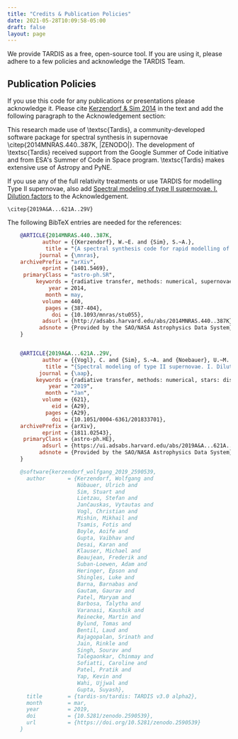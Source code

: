 ```yaml
---
title: "Credits & Publication Policies"
date: 2021-05-28T10:09:58-05:00
draft: false
layout: page
---
```



We provide TARDIS as a free, open-source tool. If you are using it, please
adhere to a few policies and acknowledge the TARDIS Team.

## Publication Policies


If you use this code for any publications or presentations please acknowledge
it.  Please cite <a href = "http://adsabs.harvard.edu/abs/2014MNRAS.440..387K">
Kerzendorf & Sim 2014</a> in the text and add the
following paragraph to the Acknowledgement section:

   This research made use of \textsc{Tardis}, a community-developed software package for spectral
    synthesis in supernovae \citep{2014MNRAS.440..387K, |ZENODO|}. The
    development of \textsc{Tardis} received support from the Google Summer of Code initiative and
    from ESA's Summer of Code in Space program. \textsc{Tardis} makes extensive use of Astropy
    and PyNE.


If you use any of the full relativity treatments or use TARDIS for modelling
Type II supernovae, also add <a href= "https://ui.adsabs.harvard.edu/abs/2019A%26A...621A..29V">
Spectral modeling of type II supernovae. I. Dilution factors</a> to the Acknowledgement.

    \citep{2019A&A...621A..29V}

The following BibTeX entries are needed for the references:

```bibtex
    @ARTICLE{2014MNRAS.440..387K,
           author = {{Kerzendorf}, W.~E. and {Sim}, S.~A.},
            title = "{A spectral synthesis code for rapid modelling of supernovae}",
          journal = {\mnras},
    archivePrefix = "arXiv",
           eprint = {1401.5469},
     primaryClass = "astro-ph.SR",
         keywords = {radiative transfer, methods: numerical, supernovae: general},
             year = 2014,
            month = may,
           volume = 440,
            pages = {387-404},
              doi = {10.1093/mnras/stu055},
           adsurl = {http://adsabs.harvard.edu/abs/2014MNRAS.440..387K},
          adsnote = {Provided by the SAO/NASA Astrophysics Data System}
    }
```
```bibtex

    @ARTICLE{2019A&A...621A..29V,
           author = {{Vogl}, C. and {Sim}, S.~A. and {Noebauer}, U.~M. and {Kerzendorf}, W.~E. and {Hillebrandt}, W.},
            title = "{Spectral modeling of type II supernovae. I. Dilution factors}",
          journal = {\aap},
         keywords = {radiative transfer, methods: numerical, stars: distances, supernovae: general, supernovae: individual: SN1999em, Astrophysics - High Energy Astrophysical Phenomena, Astrophysics - Solar and Stellar Astrophysics},
             year = "2019",
            month = "Jan",
           volume = {621},
              eid = {A29},
            pages = {A29},
              doi = {10.1051/0004-6361/201833701},
    archivePrefix = {arXiv},
           eprint = {1811.02543},
     primaryClass = {astro-ph.HE},
           adsurl = {https://ui.adsabs.harvard.edu/abs/2019A&A...621A..29V},
          adsnote = {Provided by the SAO/NASA Astrophysics Data System}
    }
```
```bibtex
    @software{kerzendorf_wolfgang_2019_2590539,
      author       = {Kerzendorf, Wolfgang and
                      Nöbauer, Ulrich and
                      Sim, Stuart and
                      Lietzau, Stefan and
                      Jančauskas, Vytautas and
                      Vogl, Christian and
                      Mishin, Mikhail and
                      Tsamis, Fotis and
                      Boyle, Aoife and
                      Gupta, Vaibhav and
                      Desai, Karan and
                      Klauser, Michael and
                      Beaujean, Frederik and
                      Suban-Loewen, Adam and
                      Heringer, Epson and
                      Shingles, Luke and
                      Barna, Barnabas and
                      Gautam, Gaurav and
                      Patel, Maryam and
                      Barbosa, Talytha and
                      Varanasi, Kaushik and
                      Reinecke, Martin and
                      Bylund, Tomas and
                      Bentil, Laud and
                      Rajagopalan, Srinath and
                      Jain, Rinkle and
                      Singh, Sourav and
                      Talegaonkar, Chinmay and
                      Sofiatti, Caroline and
                      Patel, Pratik and
                      Yap, Kevin and
                      Wahi, Ujjwal and
                      Gupta, Suyash},
      title        = {tardis-sn/tardis: TARDIS v3.0 alpha2},
      month        = mar,
      year         = 2019,
      doi          = {10.5281/zenodo.2590539},
      url          = {https://doi.org/10.5281/zenodo.2590539}
    }
```